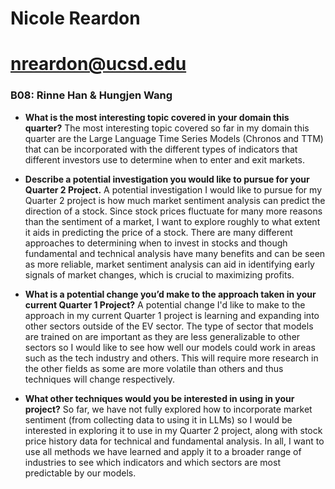 # Nicole Reardon
# nreardon@ucsd.edu
### B08: Rinne Han & Hungjen Wang

- **What is the most interesting topic covered in your domain this quarter?**
The most interesting topic covered so far in my domain this quarter are the Large Language Time Series Models (Chronos and TTM) that can be incorporated with the different types of indicators that different investors use to determine when to enter and exit markets.

- **Describe a potential investigation you would like to pursue for your Quarter 2 Project.**
A potential investigation I would like to pursue for my Quarter 2 project is how much market sentiment analysis can predict the direction of a stock. Since stock prices fluctuate for many more reasons than the sentiment of a market, I want to explore roughly to what extent it aids in predicting the price of a stock. There are many different approaches to determining when to invest in stocks and though fundamental and technical analysis have many benefits and can be seen as more reliable, market sentiment analysis can aid in identifying early signals of market changes, which is crucial to maximizing profits.

- **What is a potential change you’d make to the approach taken in your current Quarter 1 Project?**
A potential change I'd like to make to the approach in my current Quarter 1 project is learning and expanding into other sectors outside of the EV sector. The type of sector that models are trained on are important as they are less generalizable to other sectors so I would like to see how well our models could work in areas such as the tech industry and others. This will require more research in the other fields as some are more volatile than others and thus techniques will change respectively.

- **What other techniques would you be interested in using in your project?**
So far, we have not fully explored how to incorporate market sentiment (from collecting data to using it in LLMs) so I would be interested in exploring it to use in my Quarter 2 project, along with stock price history data for technical and fundamental analysis. In all, I want to use all methods we have learned and apply it to a broader range of industries to see which indicators and which sectors are most predictable by our models.
